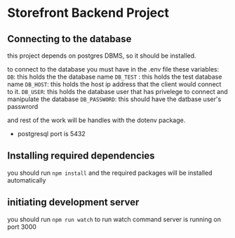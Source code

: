 # Storefront Backend Project

## Connecting to the database

this project depends on postgres DBMS, so it should be installed.

to connect to the database you must have in the .env file these variables:
`DB`: this holds the the database name
`DB_TEST` : this holds the test database name
`DB_HOST`: this holds the host ip address that the client would connect to it.
`DB_USER`: this holds the database user that has privelege to connect and manipulate the database
`DB_PASSWORD`: this should have the datbase user's passwrord

and rest of the work will be handles with the dotenv package.

* postgresql port is 5432

## Installing required dependencies
you should run `npm install` and the required packages will be installed automatically

## initiating development server
you should run `npm run watch` to run watch command
server is running on port 3000